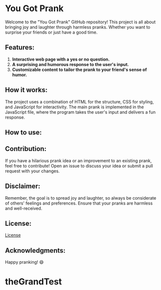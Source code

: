 
# You Got Prank

Welcome to the "You Got Prank" GitHub repository! This project is all about bringing joy and laughter through harmless pranks.
Whether you want to surprise your friends or just have a good time.

## Features:
1. **Interactive web page with a yes or no question.**
2. **A surprising and humorous response to the user's input.**
3. **Customizable content to tailor the prank to your friend's sense of humor.**

## How it works:
The project uses a combination of HTML for the structure, CSS for styling, and JavaScript for interactivity. The main prank is implemented in the JavaScript file, where the program takes the user's input and delivers a fun response.
## How to use:

## Contribution:
If you have a hilarious prank idea or an improvement to an existing prank, feel free to contribute! Open an issue to discuss your idea or submit a pull request with your changes.

## Disclaimer:
Remember, the goal is to spread joy and laughter, so always be considerate of others' feelings and preferences. Ensure that your pranks are harmless and well-received.

## License:
[License](/License)


## Acknowledgments:

Happy pranking! 😄
# theGrandTest
